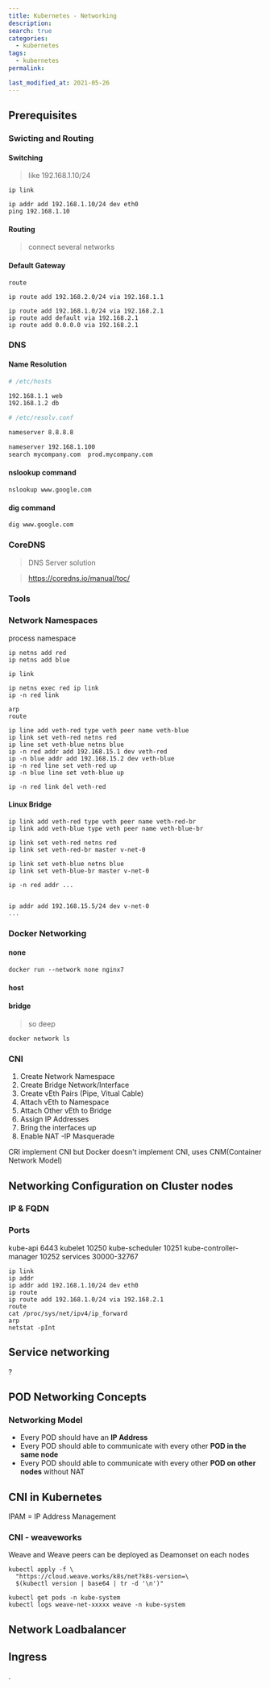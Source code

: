 ```yaml
---
title: Kubernetes - Networking
description:
search: true
categories:
  - kubernetes
tags:
  - kubernetes
permalink:

last_modified_at: 2021-05-26
---
```



## Prerequisites


### Swicting and Routing

#### Switching

> like 192.168.1.10/24

```
ip link

ip addr add 192.168.1.10/24 dev eth0
ping 192.168.1.10
```

#### Routing

> connect several networks

#### Default Gateway

```
route

ip route add 192.168.2.0/24 via 192.168.1.1

ip route add 192.168.1.0/24 via 192.168.2.1
ip route add default via 192.168.2.1
ip route add 0.0.0.0 via 192.168.2.1
```

### DNS

#### Name Resolution

```bash
# /etc/hosts

192.168.1.1 web
192.168.1.2 db
```

```bash
# /etc/resolv.conf

nameserver 8.8.8.8

nameserver 192.168.1.100
search mycompany.com  prod.mycompany.com
```

#### nslookup command

```
nslookup www.google.com
```

#### dig command

```
dig www.google.com
```

### CoreDNS

> DNS Server solution

> https://coredns.io/manual/toc/


### Tools


### Network Namespaces

process namespace


```
ip netns add red
ip netns add blue

ip link

ip netns exec red ip link
ip -n red link
```

```
arp
route
```

```
ip line add veth-red type veth peer name veth-blue
ip link set veth-red netns red
ip line set veth-blue netns blue
ip -n red addr add 192.168.15.1 dev veth-red
ip -n blue addr add 192.168.15.2 dev veth-blue
ip -n red line set veth-red up
ip -n blue line set veth-blue up

ip -n red link del veth-red
```

#### Linux Bridge

```
ip link add veth-red type veth peer name veth-red-br
ip link add veth-blue type veth peer name veth-blue-br

ip link set veth-red netns red
ip link set veth-red-br master v-net-0

ip link set veth-blue netns blue
ip link set veth-blue-br master v-net-0

ip -n red addr ...


ip addr add 192.168.15.5/24 dev v-net-0
...

```

### Docker Networking

#### none
```
docker run --network none nginx7
```

#### host


#### bridge

> so deep

```
docker network ls
```

### CNI

1. Create Network Namespace
2. Create Bridge Network/Interface
3. Create vEth Pairs (Pipe, Vitual Cable)
4. Attach vEth to Namespace
5. Attach Other vEth to Bridge
6. Assign IP Addresses
7. Bring the interfaces up
8. Enable NAT -IP Masquerade

CRI implement CNI
but Docker doesn't implement CNI, uses CNM(Container Network Model)

## Networking Configuration on Cluster nodes

### IP & FQDN

### Ports

kube-api 6443
kubelet 10250
kube-scheduler 10251
kube-controller-manager 10252
services 30000-32767

```
ip link
ip addr
ip addr add 192.168.1.10/24 dev eth0
ip route
ip route add 192.168.1.0/24 via 192.168.2.1
route
cat /proc/sys/net/ipv4/ip_forward
arp
netstat -pInt
```

## Service networking

?


## POD Networking Concepts

### Networking Model

- Every POD should have an **IP Address**
- Every POD should able to communicate with every other **POD in the same node**
- Every POD should able to communicate with every other **POD on other nodes** without NAT


## CNI in Kubernetes

IPAM = IP Address Management

### CNI - weaveworks

Weave and Weave peers can be deployed as Deamonset on each nodes

```
kubectl apply -f \
  "https://cloud.weave.works/k8s/net?k8s-version=\
  $(kubectl version | base64 | tr -d '\n')"

kubectl get pods -n kube-system
kubectl logs weave-net-xxxxx weave -n kube-system
```


## Network Loadbalancer



## Ingress


.
